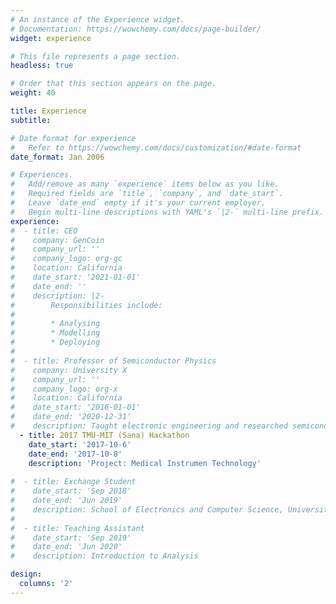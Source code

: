 ```yaml
---
# An instance of the Experience widget.
# Documentation: https://wowchemy.com/docs/page-builder/
widget: experience

# This file represents a page section.
headless: true

# Order that this section appears on the page.
weight: 40

title: Experience
subtitle:

# Date format for experience
#   Refer to https://wowchemy.com/docs/customization/#date-format
date_format: Jan 2006

# Experiences.
#   Add/remove as many `experience` items below as you like.
#   Required fields are `title`, `company`, and `date_start`.
#   Leave `date_end` empty if it's your current employer.
#   Begin multi-line descriptions with YAML's `|2-` multi-line prefix.
experience:
#  - title: CEO
#    company: GenCoin
#    company_url: ''
#    company_logo: org-gc
#    location: California
#    date_start: '2021-01-01'
#    date_end: ''
#    description: |2-
#        Responsibilities include:
#        
#        * Analysing
#        * Modelling
#        * Deploying
#        
#  - title: Professor of Semiconductor Physics
#    company: University X
#    company_url: ''
#    company_logo: org-x
#    location: California
#    date_start: '2016-01-01'
#    date_end: '2020-12-31'
#    description: Taught electronic engineering and researched semiconductor physics.
  - title: 2017 TMU-MIT (Sana) Hackathon
    date_start: '2017-10-6'
    date_end: '2017-10-8'
    description: 'Project: Medical Instrumen Technology'
    
#  - title: Exchange Student
#    date_start: 'Sep 2018'
#    date_end: 'Jun 2019'
#    description: School of Electronics and Computer Science, University of Southampton
#    
#  - title: Teaching Assistant
#    date_start: 'Sep 2019'
#    date_end: 'Jun 2020'
#    description: Introduction to Analysis

design:
  columns: '2'
---
```

